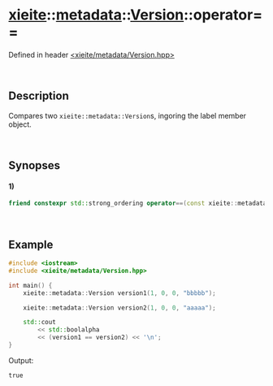 # [xieite](../../../../xieite.md)\:\:[metadata](../../../../metadata.md)\:\:[Version](../../../Version.md)\:\:operator==
Defined in header [<xieite/metadata/Version.hpp>](../../../../../include/xieite/metadata/Version.hpp)

&nbsp;

## Description
Compares two `xieite::metadata::Version`s, ingoring the label member object.

&nbsp;

## Synopses
#### 1)
```cpp
friend constexpr std::strong_ordering operator==(const xieite::metadata::Version& version1, const xieite::metadata::Version& version2) noexcept;
```

&nbsp;

## Example
```cpp
#include <iostream>
#include <xieite/metadata/Version.hpp>

int main() {
    xieite::metadata::Version version1(1, 0, 0, "bbbbb");

    xieite::metadata::Version version2(1, 0, 0, "aaaaa");

    std::cout
        << std::boolalpha
        << (version1 == version2) << '\n';
}
```
Output:
```
true
```
